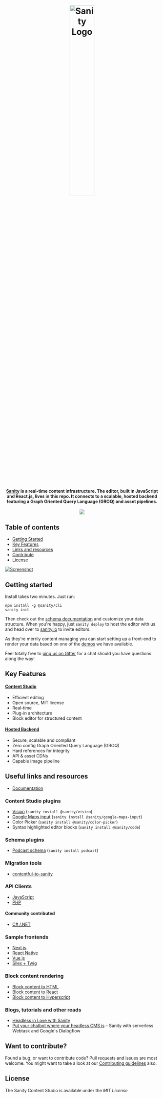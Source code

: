 <h1 align="center">
  <a href="https://www.sanity.io">
    <img width="40%" alt="Sanity Logo" src="https://www.sanity.io/static/images/logo_red.svg?v=2"/>
  </a>
</h1>

<h4 align="center">
  <a href="https://www.sanity.io">Sanity</a> is a real-time content infrastructure. The editor, built in JavaScript and React.js, lives in this repo. It connects to a scalable, hosted backend featuring a Graph Oriented Query Language (GROQ) and asset pipelines.
</h4>

<p align="center">
  <a href="https://gitter.im/sanity-io/sanity"><img src="https://badges.gitter.im/sanity-io/sanity.svg"></a>
</p>

## Table of contents

*  <a href="#getting-started">Getting Started</a>
*  <a href="#key-features">Key Features</a>
*  <a href="#useful-links-and-resources">Links and resources</a>
*  <a href="#want-to-contribute">Contribute</a>
*  <a href="#license">License</a>


[![Screenshot](https://cdn.sanity.io/images/3do82whm/production/cllejaievr_1QvGplh3diVAteYXT8aRNtLV-2376x1260.png?fm=jpg)](https://www.sanity.io)

## Getting started

Install takes two minutes. Just run:

```
npm install -g @sanity/cli
sanity init
```

Then check out the [schema documentation](https://www.sanity.io/docs/content-studio/the-schema) and customize your data structure. When you're happy, just `sanity deploy` to host the editor with us and head over to [sanity.io](https://www.sanity.io/manage) to invite editors. 

As they're merrily content managing you can start setting up a front-end to render your data based on one of the [demos](#sample-frontends) we have available.

Feel totally free to [ping us on Gitter](https://gitter.im/sanity-io/sanity) for a chat should you have questions along the way!

## Key Features

#### [Content Studio](https://www.sanity.io/content-studio)

* Efficient editing
* Open source, MIT license
* Real-time
* Plug-in architecture
* Block editor for structured content

#### [Hosted Backend](https://www.sanity.io/hosted-backend)

* Secure, scalable and compliant
* Zero config Graph Oriented Query Language (GROQ)
* Hard references for integrity
* API & asset CDNs
* Capable image pipeline

## Useful links and resources

* [Documentation](https://www.sanity.io/docs/introduction/getting-started)

### Content Studio plugins

* [Vision](https://github.com/sanity-io/sanity/blob/next/packages/%40sanity/vision/README.md) (`sanity install @sanity/vision`)
* [Google Maps input](https://github.com/sanity-io/sanity/blob/next/packages/%40sanity/google-maps-input) (`sanity install @sanity/google-maps-input`)
* Color Picker (`sanity install @sanity/color-picker`)
* Syntax highlighted editor blocks (`sanity install @sanity/code`)

### Schema plugins

* [Podcast schema](https://www.npmjs.com/package/sanity-plugin-podcast#get-the-podcast-on-the-ether-headphones) (`sanity install podcast`)

### Migration tools

* [contentful-to-sanity](https://github.com/sanity-io/contentful-to-sanity)

### API Clients

* [JavaScript](https://www.npmjs.com/package/@sanity/client)
* [PHP](https://packagist.org/packages/sanity/sanity-php)

#### Community contributed

* [C# /.NET](https://github.com/onybo/sanity-client)

### Sample frontends

* [Next.js](https://github.com/sanity-io/example-frontend-next-js)
* [React Native](https://github.com/sanity-io/example-app-react-native)
* [Vue.js](https://github.com/sanity-io/example-frontend-vue-js)
* [Silex + Twig](https://github.com/sanity-io/example-frontend-silex-twig)

### Block content rendering

* [Block content to HTML](https://github.com/sanity-io/block-content-to-html)
* [Block content to React](https://www.npmjs.com/package/@sanity/block-content-to-react)
* [Block content to Hyperscript](https://www.npmjs.com/package/@sanity/block-content-to-hyperscript)

### Blogs, tutorials and other reads

* [Headless in Love with Sanity](https://hackernoon.com/headless-in-love-with-sanity-689960571dc)
* [Put your chatbot where your headless CMS is](https://hackernoon.com/put-your-chatbot-where-your-headless-cms-is-15cf174774c6) – Sanity with serverless Webtask and Google's Dialogflow 

## Want to contribute?

Found a bug, or want to contribute code? Pull requests and issues are most welcome. You might want to take a look at our [Contributing guidelines](https://github.com/sanity-io/sanity/blob/master/CONTRIBUTING.md) also.

## License

The Sanity Content Studio is available under the *MIT License*


